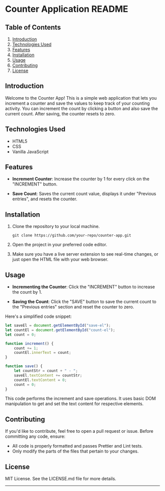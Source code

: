 # Counter Application README

## Table of Contents

1. [Introduction](#Introduction)
2. [Technologies Used](#Technologies-Used)
3. [Features](#Features)
4. [Installation](#Installation)
5. [Usage](#Usage)
6. [Contributing](#Contributing)
7. [License](#License)

## Introduction

Welcome to the Counter App! This is a simple web application that lets you increment a counter and save the values to keep track of your counting activity. You can increment the count by clicking a button and also save the current count. After saving, the counter resets to zero.

## Technologies Used

- HTML5
- CSS
- Vanilla JavaScript

## Features

- **Increment Counter**: Increase the counter by 1 for every click on the "INCREMENT" button.
  
- **Save Count**: Saves the current count value, displays it under "Previous entries", and resets the counter.
  
## Installation

1. Clone the repository to your local machine.

   ```
   git clone https://github.com/your-repo/counter-app.git
   ```

2. Open the project in your preferred code editor.

3. Make sure you have a live server extension to see real-time changes, or just open the HTML file with your web browser.

## Usage

- **Incrementing the Counter**: Click the "INCREMENT" button to increase the count by 1.

- **Saving the Count**: Click the "SAVE" button to save the current count to the "Previous entries" section and reset the counter to zero.

Here's a simplified code snippet:

```javascript
let saveEl = document.getElementById("save-el");
let countEl = document.getElementById("count-el");
let count = 0;

function increment() {
	count += 1;
	countEl.innerText = count;
}

function save() {
	let countStr = count + " - ";
	saveEl.textContent += countStr;
	countEl.textContent = 0;
	count = 0;
}
```

This code performs the increment and save operations. It uses basic DOM manipulation to get and set the text content for respective elements.

## Contributing

If you'd like to contribute, feel free to open a pull request or issue. Before committing any code, ensure:

- All code is properly formatted and passes Prettier and Lint tests.
- Only modify the parts of the files that pertain to your changes.

## License

MIT License. See the LICENSE.md file for more details.

---